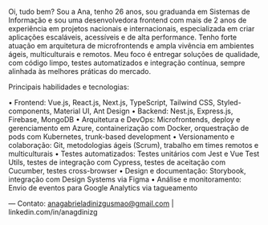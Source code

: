 Oi, tudo bem? Sou a Ana, tenho 26 anos, sou graduanda em Sistemas de Informação e sou uma desenvolvedora frontend com mais de 2 anos de experiência em projetos nacionais e internacionais, especializada em criar aplicações escaláveis, acessíveis e de alta performance. Tenho forte atuação em arquitetura de microfrontends e ampla vivência em ambientes ágeis, multiculturais e remotos. Meu foco é entregar soluções de qualidade, com código limpo, testes automatizados e integração contínua, sempre alinhada às melhores práticas do mercado.

Principais habilidades e tecnologias:

• Frontend: Vue.js, React.js, Next.js, TypeScript, Tailwind CSS, Styled-components, Material UI, Ant Design
• Backend: Nest.js, Express.js, Firebase, MongoDB
• Arquitetura e DevOps: Microfrontends, deploy e gerenciamento em Azure, containerização com Docker, orquestração de pods com Kubernetes, trunk-based development
• Versionamento e colaboração: Git, metodologias ágeis (Scrum), trabalho em times remotos e multiculturais
• Testes automatizados: Testes unitários com Jest e Vue Test Utils, testes de integração com Cypress, testes de aceitação com Cucumber, testes cross-browser
• Design e documentação: Storybook, integração com Design Systems via Figma
• Análise e monitoramento: Envio de eventos para Google Analytics via tagueamento

— Contato: anagabrieladinizgusmao@gmail.com | linkedin.com/in/anagdinizg
